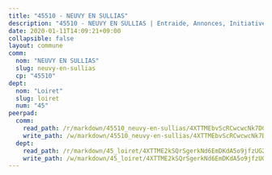 ```yaml
---
title: "45510 - NEUVY EN SULLIAS"
description: "45510 - NEUVY EN SULLIAS | Entraide, Annonces, Initiatives"
date: 2020-01-11T14:09:21+09:00
collapsible: false
layout: commune
comm:
  nom: "NEUVY EN SULLIAS"
  slug: neuvy-en-sullias
  cp: "45510"
dept:
  nom: "Loiret"
  slug: loiret
  num: "45"
peerpad:
  comm:
    read_path: /r/markdown/45510_neuvy-en-sullias/4XTTMEbvScRCwcwcNk7DGrqxc8mgiyNiTvAUTuZpczYfrAhqJ
    write_path: /w/markdown/45510_neuvy-en-sullias/4XTTMEbvScRCwcwcNk7DGrqxc8mgiyNiTvAUTuZpczYfrAhqJ-K3TgThmw2qtgxzYthAFivbzEfBGCSvrx4gchs2YtJW1kDA8XQ7QubVzo3P1RnoMtCmSncUHhSgFkmJT19XVKVrZjwoSDv7EEe36wSmNQVCfgQFUY8yu5Td5V9tU9KBTjhiBqcQHv
  dept:
    read_path: /r/markdown/45_loiret/4XTTME2kSQrSgerkNd6EmDKdA5o9jfzUG2SAG8C2qVYb3YXN4
    write_path: /w/markdown/45_loiret/4XTTME2kSQrSgerkNd6EmDKdA5o9jfzUG2SAG8C2qVYb3YXN4-K3TgULpEDoP6p5UphGUnEGQQDb2AQTj81Z2trE1ZVsdtBZSXUbkVLE9oEias3DdMz5vmgxRH8ErfnuyVj2VYfJxxhBMoq5ZxQCDrb2jTVFkww5uEThgDKwT8pF9LfJGTpqNraKjJ
---
```


